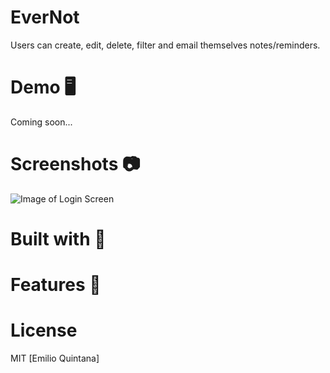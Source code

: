 # EverNot


Users can create, edit, delete, filter and email themselves notes/reminders. 

# Demo 🖥️

Coming soon...

# Screenshots 📷

![Image of Login Screen](https://github.com/emilio-quintana-dev/notes-react-app/blob/master/screenshots/login.png)


# Built with 🔧

# Features 🌟

# License 

MIT [Emilio Quintana]

